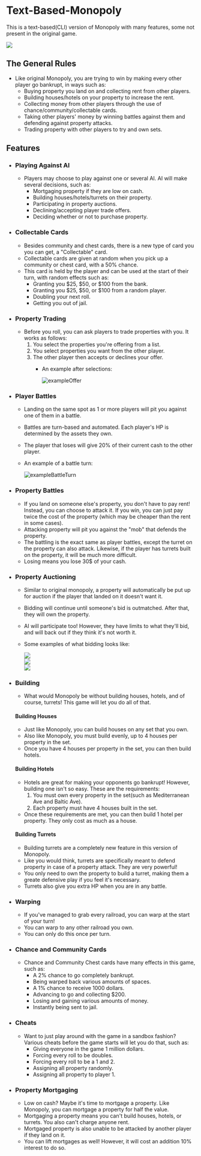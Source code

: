# Text-Based-Monopoly
This is a text-based(CLI) version of Monopoly with many features, some not present in the original game.

![](/pictures/boardpicture.png)
## The General Rules
  - Like original Monopoly, you are trying to win by making every other player go bankrupt, in ways such as:
    - Buying property you land on and collecting rent from other players.
    - Building houses/hotels on your property to increase the rent.
    - Collecting money from other players through the use of chance/community/collectable cards.
    - Taking other players' money by winning battles against them and defending against property attacks.
    - Trading property with other players to try and own sets.
    
    
## Features
- ### Playing Against AI
  - Players may choose to play against one or several AI. AI will make several decisions, such as:
    - Mortgaging property if they are low on cash.
    - Building houses/hotels/turrets on their property.
    - Participating in property auctions.
    - Declining/accepting player trade offers.
    - Deciding whether or not to purchase property.
    
- ### Collectable Cards
  - Besides community and chest cards, there is a new type of card you you can get, a "Collectable" card. 
  - Collectable cards are given at random when you pick up a community or chest card, with a 50% chance.
  - This card is held by the player and can be used at the start of their turn, with random effects such as:
    - Granting you $25, $50, or $100 from the bank.
    - Granting you $25, $50, or $100 from a random player.
    - Doubling your next roll.
    - Getting you out of jail.
  
- ### Property Trading
  - Before you roll, you can ask players to trade properties with you. It works as follows:
    1. You select the properties you're offering from a list.
    2. You select properties you want from the other player.
    3. The other player then accepts or declines your offer.
        - An example after selections: 
      
          ![exampleOffer](/pictures/exampleTradeOffer.png)
- ### Player Battles
  - Landing on the same spot as 1 or more players will pit you against one of them in a battle.
  - Battles are turn-based and automated. Each player's HP is determined by the assets they own.
  - The player that loses will give 20% of their current cash to the other player.
  - An example of a battle turn: 
    
    ![exampleBattleTurn](/pictures/playerBattleTurnExample.png)
- ### Property Battles
  - If you land on someone else's property, you don't have to pay rent! Instead, you can choose to attack it. If you win, you can just pay twice the cost of the property (which may be cheaper than the rent in some cases).
  - Attacking property will pit you against the "mob" that defends the property.
  - The battling is the exact same as player battles, except the turret on the property can also attack. Likewise, if the player has turrets built on the property, it will be much more difficult.
  - Losing means you lose 30$ of your cash.
  
- ### Property Auctioning
  - Similar to original monopoly, a property will automatically be put up for auction if the player that landed on it doesn't want it.
  - Bidding will continue until someone's bid is outmatched. After that, they will own the property.
  - AI will participate too! However, they have limits to what they'll bid, and will back out if they think it's not worth it.
  - Some examples of what bidding looks like:
  
    ![](/pictures/bidStartExample.png) \
    ![](/pictures/bidExample2.png) \
    ![](/pictures/AIBid.png)
  
- ### Building
  - What would Monopoly be without building houses, hotels, and of course, turrets! This game will let you do all of that.
  #### Building Houses
    - Just like Monopoly, you can build houses on any set that you own.
    - Also like Monopoly, you must build evenly, up to 4 houses per property in the set.
    - Once you have 4 houses per property in the set, you can then build hotels.
    
  #### Building Hotels
    - Hotels are great for making your opponents go bankrupt! However, building one isn't so easy. These are the requirements:
      1. You must own every property in the set(such as Mediterranean Ave and Baltic Ave).
      2. Each property must have 4 houses built in the set.
    - Once these requirements are met, you can then build 1 hotel per property. They only cost as much as a house.
    
  #### Building Turrets
    - Building turrets are a completely new feature in this version of Monopoly.
    - Like you would think, turrets are specifically meant to defend property in case of a property attack. They are very powerful!
    - You only need to own the property to build a turret, making them a greate defensive play if you feel it's necessary.
    - Turrets also give you extra HP when you are in any battle.
    
- ### Warping
  - If you've managed to grab every railroad, you can warp at the start of your turn!
  - You can warp to any other railroad you own.
  - You can only do this once per turn.
  
- ### Chance and Community Cards
  - Chance and Community Chest cards have many effects in this game, such as:
      - A 2% chance to go completely bankrupt.
      - Being warped back various amounts of spaces.
      - A 1% chance to receive 1000 dollars.
      - Advancing to go and collecting $200.
      - Losing and gaining various amounts of money.
      - Instantly being sent to jail.
      
- ### Cheats
  - Want to just play around with the game in a sandbox fashion? Various cheats before the game starts will let you do that, such as:
    - Giving everyone in the game 1 million dollars.
    - Forcing every roll to be doubles.
    - Forcing every roll to be a 1 and 2.
    - Assigning all property randomly.
    - Assigning all property to player 1.
    
- ### Property Mortgaging
  - Low on cash? Maybe it's time to mortgage a property. Like Monopoly, you can mortgage a property for half the value.
  - Mortgaging a property means you can't build houses, hotels, or turrets. You also can't charge anyone rent.
  - Mortgaged property is also unable to be attacked by another player if they land on it.
  - You can lift mortgages as well! However, it will cost an addition 10% interest to do so.
      
      
